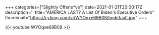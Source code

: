 +++
categories=["Slightly Offens*ve"]
date=2021-01-21T20:00:17Z
description=''
title="AMERICA LAST? A List Of Biden's Executive Orders"
thumbnail="https://i.ytimg.com/vi/WYOqxe68B08/hqdefault.jpg"
+++

{{< youtube WYOqxe68B08 >}}
